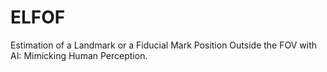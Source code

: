 # ELFOF
Estimation of a Landmark or a Fiducial Mark Position Outside the FOV with AI: Mimicking Human Perception.
